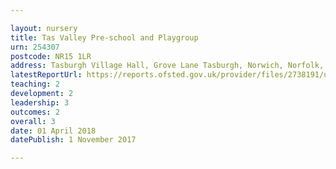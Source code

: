 ```yaml
---

layout: nursery
title: Tas Valley Pre-school and Playgroup
urn: 254307
postcode: NR15 1LR
address: Tasburgh Village Hall, Grove Lane Tasburgh, Norwich, Norfolk, NR15 1LR
latestReportUrl: https://reports.ofsted.gov.uk/provider/files/2738191/urn/254307.pdf
teaching: 2
development: 2
leadership: 3
outcomes: 2
overall: 3
date: 01 April 2018 
datePublish: 1 November 2017

---
```

